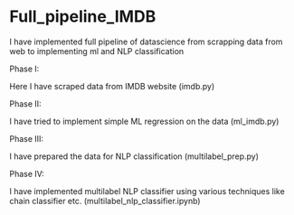 # Full_pipeline_IMDB
I have implemented full pipeline of datascience from scrapping data from web to implementing ml and NLP classification

Phase I:

Here I have scraped data from IMDB website  (imdb.py) 

Phase II:

I have tried to implement simple ML regression on the data (ml_imdb.py)

Phase III:

I have prepared the data for NLP classification (multilabel_prep.py)

Phase IV:

I have implemented multilabel NLP classifier using various techniques like chain classifier etc.
(multilabel_nlp_classifier.ipynb)
